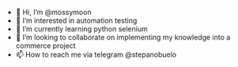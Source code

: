 - 👋 Hi, I’m @mossymoon
- 👀 I’m interested in automation testing
- 🌱 I’m currently learning python selenium
- 💞️ I’m looking to collaborate on implementing my knowledge into a commerce project
- 📫 How to reach me via telegram @stepanobuelo

<!---
mossymoon/mossymoon is a ✨ special ✨ repository because its `README.md` (this file) appears on your GitHub profile.
You can click the Preview link to take a look at your changes.
--->
